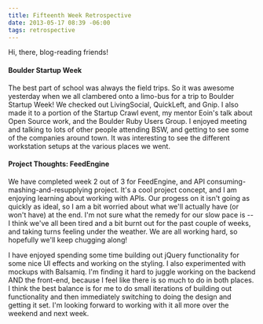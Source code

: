 ```yaml
---
title: Fifteenth Week Retrospective
date: 2013-05-17 08:39 -06:00
tags: retrospective
---
```


Hi, there, blog-reading friends!

#### Boulder Startup Week

The best part of school was always the field trips. So it was awesome yesterday when we all clambered onto a limo-bus for a trip to Boulder Startup Week! We checked out LivingSocial, QuickLeft, and Gnip. I also made it to a portion of the Startup Crawl event, my mentor Eoin's talk about Open Source work, and the Boulder Ruby Users Group. I enjoyed meeting and talking to lots of other people attending BSW, and getting to see some of the companies around town. It was interesting to see the different workstation setups at the various places we went.


#### Project Thoughts: FeedEngine

We have completed week 2 out of 3 for FeedEngine, and API consuming-mashing-and-resupplying project. It's a cool project concept, and I am enjoying learning about working with APIs. Our progess on it isn't going as quickly as ideal, so I am a bit worried about what we'll actually have (or won't have) at the end. I'm not sure what the remedy for our slow pace is -- I think we've all been tired and a bit burnt out for the past couple of weeks, and taking turns feeling under the weather. We are all working hard, so hopefully we'll keep chugging along!

I have enjoyed spending some time building out jQuery functionality for some nice UI effects and working on the styling. I also experimented with mockups with Balsamiq. I'm finding it hard to juggle working on the backend AND the front-end, because I feel like there is so much to do in both places. I think the best balance is for me to do small iterations of building out functionality and then immediately switching to doing the design and getting it set. I'm looking forward to working with it all more over the weekend and next week.

